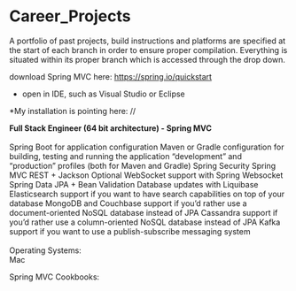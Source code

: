 # Career_Projects
A portfolio of past projects, build instructions and platforms are specified at the start of each branch in order to ensure proper compilation.  Everything is situated within its proper branch which is accessed through the drop down.   

download Spring MVC here: https://spring.io/quickstart

* open in IDE, such as Visual Studio or Eclipse

*My installation is pointing here: //

<div><b>Full Stack Engineer (64 bit architecture) - Spring MVC</b></div>
<br>
<div>
    Spring Boot for application configuration
    Maven or Gradle configuration for building, testing and running the application
    “development” and “production” profiles (both for Maven and Gradle)
    Spring Security
    Spring MVC REST + Jackson
    Optional WebSocket support with Spring Websocket
    Spring Data JPA + Bean Validation
    Database updates with Liquibase
    Elasticsearch support if you want to have search capabilities on top of your database
    MongoDB and Couchbase support if you’d rather use a document-oriented NoSQL database instead of JPA
    Cassandra support if you’d rather use a column-oriented NoSQL database instead of JPA
    Kafka support if you want to use a publish-subscribe messaging system
</div>
<br>
<div>Operating Systems:</div>
<div>Mac


Spring MVC Cookbooks:



